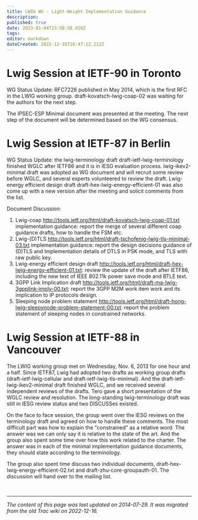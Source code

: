 ```yaml
---
title: LWIG WG - Light-Weight Implementation Guidance
description: 
published: true
date: 2023-01-04T23:58:58.816Z
tags: 
editor: markdown
dateCreated: 2022-12-16T16:47:12.212Z
---
```


# Lwig Session at IETF-90 in Toronto

WG Status Update: RFC7228 published in May 2014, which is the first RFC in the LWIG working group. draft-kovatsch-lwig-coap-02 was waiting for the authors for the next step.

The IPSEC-ESP Minimal document was presented at the meeting. The next step of the document will be determined based on the WG consensus.
# Lwig Session at IETF-87 in Berlin

WG Status Update: the lwig-terminology draft draft-ietf-lwig-terminology finished WGLC after IETF86 and it is in IESG evaluation process. lwig-ikev2-minimal draft was adopted as WG document and will recruit some review before WGLC, and several experts volunteered to review the draft. Lwig-energy efficient design draft draft-hex-lwig-energy-efficient-01 was also come up with a new version after the meeting and solicit comments from the list.

Document Discussion:

1.   Lwig-coap http://tools.ietf.org/html/draft-kovatsch-lwig-coap-01.txt implementation guidance: report the merge of several different coap guidance drafts, how to handle the FSM etc.
2.   Lwig-(D)TLS http://tools.ietf.org/html/draft-tschofenig-lwig-tls-minimal-03.txt implementation guidance: report the design decisions guidance of (D)TLS and Implementation details of DTLS in PSK mode, and TLS with raw public key.
3.   Lwig-energy efficient design draft http://tools.ietf.org/html/draft-hex-lwig-energy-efficient-01.txt: review the update of the draft after IETF86, including the new text of IEEE 802.11k power save mode and BTLE text.
4.  3GPP Link Implication draft http://tools.ietf.org/html/draft-ma-lwig-3gpplink-imply-00.txt: report the 3GPP M2M work item work and its implication to IP protocols design.
5.  Sleeping node problem statement http://tools.ietf.org/html/draft-hong-lwig-sleepynode-problem-statement-00.txt: report the problem statement of sleeping nodes in constrained networks. 

# Lwig Session at IETF-88 in Vancouver

The LWIG working group met on Wednesday, Nov. 6, 2013 for one hour and a half. Since IETF87, Lwig had adopted two drafts as working group drafts (draft-ietf-lwig-cellular and draft-ietf-lwig-tls-minimal). And the draft-ietf-lwig-ikev2-minimal draft finished WGLC, and we received several independent reviews of the drafts. Tero gave a short presentation of the WGLC review and resolution. The long-standing lwig-terminology draft was still in IESG review status and two DISCUSSes existed.

On the face to face session, the group went over the IESG reviews on the terminology draft and agreed on how to handle these comments. The most difficult part was how to explain the "constrained" as a relative word. The answer was we can only say it is relative to the state of the art. And the group also spent some time over how this work related to the charter. The answer was in each of the minimal implementation guidance documents, they should state according to the terminology.

The group also spent time discuss two individual documents, draft-hex-lwig-energy-efficient-02.txt and draft-zhu-core-groupauth-01. The discussion will hand over to the mailing list.


&nbsp;
&nbsp;
&nbsp;

---

*The content of this page was last updated on 2014-07-29. It was migrated from the old Trac wiki on 2022-12-16.*